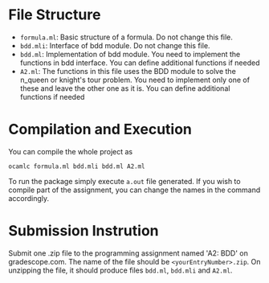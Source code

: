 # File Structure
- `formula.ml`: Basic structure of a formula. Do not change this file.
- `bdd.mli`: Interface of bdd module. Do not change this file.
- `bdd.ml`: Implementation of bdd module. You need to implement the functions in bdd interface. You can define additional functions if needed
- `A2.ml`: The functions in this file uses the BDD module to solve the n_queen or knight's tour problem. You need to implement only one of these and leave the other one as it is. You can define additional functions if needed

# Compilation and Execution
You can compile the whole project as 
```
ocamlc formula.ml bdd.mli bdd.ml A2.ml
```
To run the package simply execute `a.out` file generated. If you wish to compile part of the assignment, you can change the names in the command accordingly.

# Submission Instrution 
Submit one .zip file to the programming assignment named 'A2: BDD' on gradescope.com. The name of the file should be `<yourEntryNumber>.zip`. On unzipping the file, it should produce files `bdd.ml`, `bdd.mli` and `A2.ml`. 

